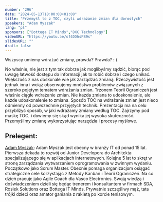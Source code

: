 ```yaml
---
number: "296"
date: "2024-05-13T18:00:00+01:00"
title: "Przemyśl to z TOC, czyli wdrażanie zmian dla dorosłych"
speakers: "Adam Myszak"
lang: "pl"
sponsors: ["Bottega IT Minds","DXC Technology"]
videoURL: "https://youtu.be/of4DDhsP89s"
slidesURL: ""
draft: false
---
```


Wszyscy umiemy wdrażać zmiany, prawda? Prawda? : )

No właśnie, nie jest z tym tak dobrze jak moglibyśmy sądzić, biorąc pod uwagę łatwość dostępu do informacji jak to robić dobrze i czego unikać. Większość z nas doskonale wie jak zarządzać zmianą.
Rzeczywistość jest jednak inna i wciąż obserwujemy mnóstwo problemów związanych z szeroko pojętym tematem wdrażania zmian.
Trzonem Teorii Ograniczeń jest właśnie ciągłe wdrażanie zmian. Nie każda zmiana to udoskonalenie, ale każde udoskonalenie to zmiana. Sposób TOC na wdrażanie zmian jest nieco odmienny od powszechnie przyjętych technik.
Prezentacja ma na celu przybliżyć sposób, w jaki wdrażamy zmiany według TOC.
Zajrzymy pod maskę TOC, i dowiemy się skąd wynika jej wysoka skuteczność. Przemyślimy zmianę wykorzystując narzędzia i procesy myślowe.

## Prelegent:

[Adam Myszak](https://www.linkedin.com/in/adam-myszak/): Adam Myszak jest obecny w branży IT od ponad 15 lat. Pierwsza dekada to rozwój od Junior Developera do Architekta specjalizującego się w aplikacjach internetowych. Kolejne 5 lat to skręt w stronę zarządzania wytwarzaniem oprogramowania w zwinnym wydaniu. Początkowo jako Scrum Master. Obecnie pomaga organizacjom osiągać strategiczne cele korzystając z Metody Kanban i Teorii Ograniczeń. Na co dzień pracuje jako Agile Coach dla Vasco Electronics. Swoją wiedzą i doświadczeniem dzieli się będąc trenerem i konsultantem w firmach SDA, Rosiek Solutions oraz Bottega IT Minds. Prywatnie szczęśliwy mąż, tata trójki dzieci oraz amator ganiania z rakietą po korcie tenisowym.
